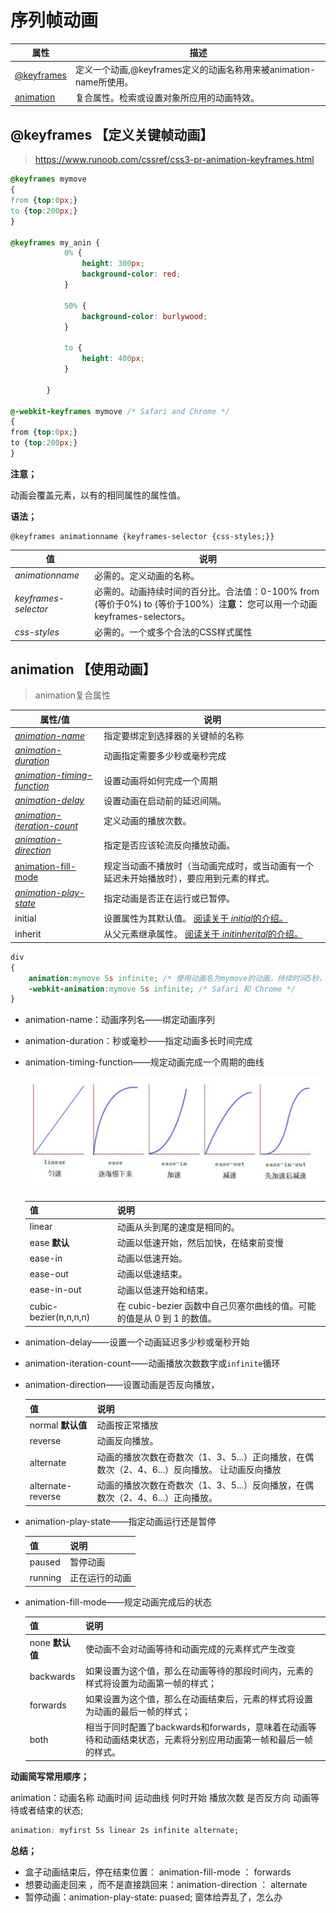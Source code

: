 # 序列帧动画

| 属性                                                         | 描述                                                         |
| ------------------------------------------------------------ | ------------------------------------------------------------ |
| [@keyframes](https://www.runoob.com/cssref/css3-pr-animation-keyframes.html) | 定义一个动画,@keyframes定义的动画名称用来被animation-name所使用。 |
| [animation](https://www.runoob.com/cssref/css3-pr-animation.html) | 复合属性。检索或设置对象所应用的动画特效。                   |

## @keyframes 【定义关键帧动画】

> https://www.runoob.com/cssref/css3-pr-animation-keyframes.html

```css
@keyframes mymove
{
from {top:0px;}
to {top:200px;}
}

@keyframes my_anin {
            0% {
                height: 300px;
                background-color: red;
            }

            50% {
                background-color: burlywood;
            }

            to {
                height: 400px;
            }

        }

@-webkit-keyframes mymove /* Safari and Chrome */
{
from {top:0px;}
to {top:200px;}
}
```

**注意；**

动画会覆盖元素，以有的相同属性的属性值。

**语法；**

```
@keyframes animationname {keyframes-selector {css-styles;}}
```

| 值                   | 说明                                                         |
| -------------------- | ------------------------------------------------------------ |
| *animationname*      | 必需的。定义动画的名称。                                     |
| *keyframes-selector* | 必需的。动画持续时间的百分比。合法值：0-100% from (等价于0%) to (等价于100%）注**意：** 您可以用一个动画keyframes-selectors。 |
| *css-styles*         | 必需的。一个或多个合法的CSS样式属性                          |



## animation 【使用动画】

> animation复合属性

| 属性/值                                                      | 说明                                                         |
| ------------------------------------------------------------ | ------------------------------------------------------------ |
| *[animation-name](https://www.runoob.com/cssref/css3-pr-animation-name.html)* | 指定要绑定到选择器的关键帧的名称                             |
| *[animation-duration](https://www.runoob.com/cssref/css3-pr-animation-duration.html)* | 动画指定需要多少秒或毫秒完成                                 |
| *[animation-timing-function](https://www.runoob.com/cssref/css3-pr-animation-timing-function.html)* | 设置动画将如何完成一个周期                                   |
| *[animation-delay](https://www.runoob.com/cssref/css3-pr-animation-delay.html)* | 设置动画在启动前的延迟间隔。                                 |
| *[animation-iteration-count](https://www.runoob.com/cssref/css3-pr-animation-iteration-count.html)* | 定义动画的播放次数。                                         |
| *[animation-direction](https://www.runoob.com/cssref/css3-pr-animation-direction.html)* | 指定是否应该轮流反向播放动画。                               |
| [animation-fill-mode](https://www.runoob.com/cssref/css3-pr-animation-fill-mode.html) | 规定当动画不播放时（当动画完成时，或当动画有一个延迟未开始播放时），要应用到元素的样式。 |
| *[animation-play-state](https://www.runoob.com/cssref/css3-pr-animation-play-state.html)* | 指定动画是否正在运行或已暂停。                               |
| initial                                                      | 设置属性为其默认值。 [阅读关于 *initial*的介绍。](https://www.runoob.com/cssref/css-initial.html) |
| inherit                                                      | 从父元素继承属性。 [阅读关于 *initinherital*的介绍。](https://www.runoob.com/cssref/css-inherit.html) |

```css
div
{
    animation:mymove 5s infinite; /* 使用动画名为mymove的动画，持续时间5秒，重复次数为一直重复 */
    -webkit-animation:mymove 5s infinite; /* Safari 和 Chrome */
}
```

- animation-name：动画序列名——绑定动画序列

- animation-duration：秒或毫秒——指定动画多长时间完成

- animation-timing-function——规定动画完成一个周期的曲线

  ![1498445454760](keyframes-images/1498445454760.png)

  | 值                    | 说明                                                         |
  | --------------------- | ------------------------------------------------------------ |
  | linear                | 动画从头到尾的速度是相同的。                                 |
  | ease  **默认**        | 动画以低速开始，然后加快，在结束前变慢                       |
  | ease-in               | 动画以低速开始。                                             |
  | ease-out              | 动画以低速结束。                                             |
  | ease-in-out           | 动画以低速开始和结束。                                       |
  | cubic-bezier(n,n,n,n) | 在 cubic-bezier 函数中自己贝塞尔曲线的值。可能的值是从 0 到 1 的数值。 |

- animation-delay——设置一个动画延迟多少秒或毫秒开始

- animation-iteration-count——动画播放次数数字或`infinite`循环

- animation-direction——设置动画是否反向播放，

  | 值                  | 说明                                                         |
  | ------------------- | ------------------------------------------------------------ |
  | normal   **默认值** | 动画按正常播放                                               |
  | reverse             | 动画反向播放。                                               |
  | alternate           | 动画的播放次数在奇数次（1、3、5...）正向播放，在偶数次（2、4、6...）反向播放。 让动画反向播放 |
  | alternate-reverse   | 动画的播放次数在奇数次（1、3、5...）反向播放，在偶数次（2、4、6...）正向播放。 |

- animation-play-state——指定动画运行还是暂停

  | 值      | 说明           |
  | ------- | -------------- |
  | paused  | 暂停动画       |
  | running | 正在运行的动画 |

- animation-fill-mode——规定动画完成后的状态

  | 值              | 说明                                                         |
  | --------------- | ------------------------------------------------------------ |
  | none **默认值** | 使动画不会对动画等待和动画完成的元素样式产生改变             |
  | backwards       | 如果设置为这个值，那么在动画等待的那段时间内，元素的样式将设置为动画第一帧的样式； |
  | forwards        | 如果设置为这个值，那么在动画结束后，元素的样式将设置为动画的最后一帧的样式； |
  | both            | 相当于同时配置了backwards和forwards，意味着在动画等待和动画结束状态，元素将分别应用动画第一帧和最后一帧的样式。 |

**动画简写常用顺序；**

animation：动画名称 动画时间 运动曲线  何时开始  播放次数  是否反方向  动画等待或者结束的状态;

```css
animation: myfirst 5s linear 2s infinite alternate;
```



**总结；**

- 盒子动画结束后，停在结束位置：  animation-fill-mode  ：   forwards 
- 想要动画走回来 ，而不是直接跳回来：animation-direction   ：  alternate  
- 暂停动画：animation-play-state:   puased;   窗体给弄乱了，怎么办

